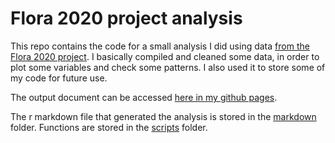# Flora 2020 project analysis

This repo contains the code for a small analysis I did using data [from the Flora 2020 project](http://ipt.jbrj.gov.br/jbrj/resource?r=lista_especies_flora_brasil). I basically compiled and cleaned some data, in order to plot some variables and check some patterns. I also used it to store some of my code for future use.

The output document can be accessed [here in my github pages]().

The r markdown file that generated the analysis is stored in the [markdown]() folder. Functions are stored in the [scripts]() folder.
